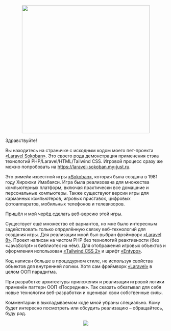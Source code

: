 <p align="center"><a href="https://laravel-sokoban.my-just.ru" target="_blank"><img src="https://laravel-sokoban.my-just.ru/laravel-sokoban-logo-min.jpg" width="400"></a></p>
<p>Здравствуйте!</p>
<p>Вы находитесь на страничке с исходным кодом моего пет-проекта <a href="https://laravel-sokoban.my-just.ru" target="_blank">&laquo;Laravel Sokoban&raquo;</a>.
Это своего рода демонстрация применения стэка технологий PHP/Laravel/HTML/Tailwind CSS.
Игровой процесс сразу же можно попробовать на <a href="https://laravel-sokoban.my-just.ru" target="_blank">https://laravel-sokoban.my-just.ru</a>.</p>
<p>Это римейк известной игры <a href="https://ru.wikipedia.org/wiki/Sokoban" target="_blank">&laquo;Sokoban&raquo;</a>, которая была создана в 1981 году Хироюки Имабаяси. Игра была реализована для множества компьютерных платформ, включая практически все домашние и персональные компьютеры. Также существуют версии игры для карманных компьютеров, игровых приставок, цифровых фотоаппаратов, мобильных телефонов и телевизоров.</p>
<p>Пришёл и мой черёд сделать веб-версию этой игры.</p>
<p>Существует ещё множество её вариантов, но мне было интересным задействовать только опрделённую связку веб-технологий для создания игры. Для реализации мной был выбран фрэймворк <a href="https://laravel.su/docs/8.x/documentation" target="_blank">&laquo;Laravel 8&raquo;</a>. Проект написан на чистом PHP без технологий реактивности (без &laquo;JavaScript&raquo; и библиотек на нём). Для отображения игровых объектов и оформления использован <a href="https://v2.tailwindcss.ru/docs" target="_blank">&laquo;Tailwind CSS 2&raquo;</a> и шрифт <a href="http://www.entypo.com/" target="_blank">&laquo;Entypo&raquo;</a>.</p>
<p>Код написан больше в процедурном стиле, не используя свойства объектов для внутренней логики. Хотя сам фрэймворк <a href="https://laravel.su/docs/8.x/documentation" target="_blank">&laquo;Laravel&raquo;</a> в целом ООП парадигма.</p>
<p>При разработке архитектуры приложения и реализации игровой логики применён паттерн ООП &laquo;Посредник&raquo;. Так сказать обкатывал для себя новые технологии веб-разработки и оценивал свои собственные силы.</p>
<p>Комментарии в выкладываемом коде мной убраны специально. Кому будет интересно посмотреть или обсудить реализацию &ndash; обращайтесь, буду рад.</p>
<p align="center"><a href="https://laravel-sokoban.my-just.ru" target="_blank"><img src="https://laravel-sokoban.my-just.ru/sokoban-level-40-min.jpg"></a></p>
